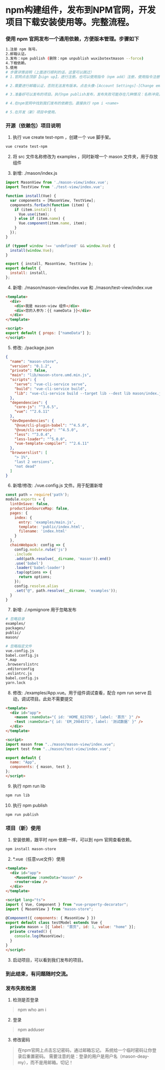 # npm构建组件，发布到NPM官网，开发项目下载安装使用等。完整流程。

### 使用 npm 官网发布一个通用依赖，方便版本管理。步骤如下

``` bash
1.注册 npm 账号。
2.邮箱认证。
3.发布：npm publish (删除：npm unpublish wuxibotextmason --force)
4.下载依赖。
5.使用
# 步骤详情说明（上面进行顺利的话，这里可以跳过）
# 1.官网点击顶部【sign up】，进行注册。也可以使用指令（npm add）注册，使用指令注册要注意是否当前是官网地址。 Mac电脑使用 Chrome 无法注册可以更换火狐欧朋。

# 2.需要进行邮箱认证，否则无法发布版本。点击头像-[Account Settings]-[Change email]-[Confirm password # to continue]。发送邮箱验证码进行认证。进入邮箱，点击认证。

# 3.准备好可以发布的项目。执行npm publish发布，发布失败可能存在几种情况：名称冲突。在package.json文件中的name修改。认证失败。极有可能是没有通过邮箱认证。登录失败。有可能是使用淘宝源地址，切换为官网就可以。

# 4.在npm官网中找到我们发布的依赖包。直接执行 npm i <name>

# 5.在开发（新）项目中使用。
```

### 开源（依赖包）项目说明

1. 执行 vue create test-npm ，创建一个 vue 脚手架。
``` bash
vue create test-npm
```

2. 将 src 文件名称修改为 examples ，同时新增一个 mason 文件夹，用于存放组件

3. 新增: ./mason/index.js
``` JavaScript
import MasonView from './mason-view/index.vue';
import TestView from './test-view/index.vue';

function install(Vue) {
  var components = [MasonView, TestView];
  components.forEach(function (item) {
    if (item.install) {
      Vue.use(item);
    } else if (item.name) {
      Vue.component(item.name, item);
    }
  });
}

if (typeof window !== 'undefined' && window.Vue) {
  install(window.Vue);
}

export { install, MasonView, TestView };
export default {
  install: install,
};
```

4. 新增: ./mason/mason-view/index.vue 和 ./mason/test-view/index.vue
```html
<template>
  <div>
    <div>我是 mason-view 组件</div>
    <div>您的入参为：{{ nameData }}</div>
  </div>
</template>

<script>
export default { props: ["nameData"] };
</script>
```

5. 修改: ./package.json
``` json
{
  "name": "mason-store",
  "version": "0.1.2",
  "private": false,
  "main": "lib/mason-store.umd.min.js",
  "scripts": {
    "serve": "vue-cli-service serve",
    "build": "vue-cli-service build",
    "lib": "vue-cli-service build --target lib --dest lib mason/index.js"
  },
  "dependencies": {
    "core-js": "^3.6.5",
    "vue": "^2.6.11"
  },
  "devDependencies": {
    "@vue/cli-plugin-babel": "^4.5.0",
    "@vue/cli-service": "^4.5.0",
    "less": "^3.0.4",
    "less-loader": "^5.0.0",
    "vue-template-compiler": "^2.6.11"
  },
  "browserslist": [
    "> 1%",
    "last 2 versions",
    "not dead"
  ]
}
```

6. 新增/修改: ./vue.config.js 文件。用于配置新增
``` JavaScript
const path = require('path');
module.exports = {
  lintOnSave: false,
  productionSourceMap: false,
  pages: {
    index: {
      entry: 'examples/main.js',
      template: 'public/index.html',
      filename: 'index.html'
    }
  },
  chainWebpack: config => {
    config.module.rule('js')
    .include
    .add(path.resolve(__dirname, 'mason')).end()
    .use('babel')
    .loader('babel-loader')
    .tap(options => {
      return options;
    });
    config.resolve.alias
    .set("@", path.resolve(__dirname, 'examples'));
  }
}
```

7. 新增: ./.npmignore 用于忽略发布
``` bash
# 忽略目录
examples/
packages/
public/
mason/

# 忽略指定文件
vue.config.js
babel.config.js
*.map
.browserslistrc
.editorconfig
.eslintrc.js
babel.config.js
yarn.lock
```

8. 修改: ./examples/App.vue。用于组件调试查看，配合 npm run serve 启动，调试项目。此处不需要提交
``` html
<template>
  <div id="app">
    <mason :nameData="{ id: 'HOME_023785', label: '首页' }" />
    <test :nameData="{ id: 'EM_2984571', label: '测试数据' }" />
  </div>
</template>

<script>
import mason from "../mason/mason-view/index.vue";
import test from "../mason/test-view/index.vue";

export default {
  name: "App",
  components: { mason, test },
};
</script>
```

9. 执行 npm run lib

``` bash
npm run lib
```

10. 执行 npm publish

``` bash
npm run publish
```

### 项目（新）使用

1. 安装依赖，跟平时 npm 依赖一样，可以到 npm 官网查看依赖。
``` bash
npm install mason-store
```
2. *.vue（任意vue文件）使用
``` html
<template>
  <div id="app">
    <MasonView :nameData="mason" />
    <router-view />
  </div>
</template>

<script lang="ts">
import { Vue, Component } from "vue-property-decorator";
import { MasonView } from "mason-store";

@Component({ components: { MasonView } })
export default class testModel extends Vue {
  private mason = [{ label: "首页", id: 1, value: "home" }];
  private created() {
    console.log(MasonView);
  }
}
</script>

```

3. 启动项目，可以看到我们发布的项目。
   
### 到此结束，有问题随时交流。

### 发布失败检测
1. 检测是否登录
> npm who am i
2. 登录
> npm adduser
3. 修改密码
> 在npm官网上点击忘记密码，通过邮箱忘记。
> 系统给一个临时密码让你登录后重置密码。
> 需要注意的是：登录的用户是用户名（mason-deay-my），而不是用邮箱。切记！